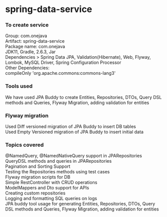 # spring-data-service

### To create service
Group: com.onejava  
Artifact: spring-data-service  
Package name: com.onejava  
JDK11, Gradle, 2.6.3, Jar  
Dependencies > Spring Data JPA, Validation(Hibernate), Web, Flyway, Lombok, MySQL Driver, Spring Configuration Processor  
Other Dependencies:  
compileOnly 'org.apache.commons:commons-lang3'  

### Tools used
We have used JPA Buddy to create Entities, Repositories, DTOs, Query DSL methods and Queries, Flyway Migration, adding validation for entities

### Flyway migration
Used Diff versioned migration of JPA Buddy to insert DB tables  
Used Empty Versioned migration of JPA Buddy to insert initial data

### Topics covered
@NamedQuery, @NamedNativeQuery support in JPARepositories   
QueryDSL methods and queries in JPARepositories   
Pagination and Sorting Support   
Testing the Repositories methods using test cases   
Flyway migration scripts for DB   
Simple RestController with CRUD operations   
ModelMappers and Dto support for APIs   
Creating custom repositories  
Logging and formatting SQL queries on logs   
JPA buddy tool usage for generating Entities, Repositories, DTOs, Query DSL methods and Queries, Flyway Migration, adding validation for entities   
